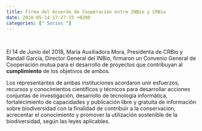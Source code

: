 ```yaml
---
title: Firma del Acuerdo de Cooperación entre INBio y CRBio
date: 2018-05-14 17:27:15 +0200
categories: [" Socios "]
---
```


<script type="text/javascript"> 

function horaLocal(hileraFechaHora) {
  var fecha = new Date(hileraFechaHora);   // The function convert the parameter ISO Date string to the local hour HH:MM.
  var horas = fecha.getHours();
  var minutos = fecha.getMinutes();
  
  if (horas < 10) {
     horas = "0" + horas.toString();
  }
  if (minutos < 10) {
     minutos = "0" + minutos.toString();
  }
  return horas + ":" + minutos;
}

function UTCLocal(hileraFechaHora) {
  // The function convert the parameter ISO Date string to the UTC shift.
  var fecha = new Date(hileraHora);
  desfase = (0-fecha.getTimezoneOffset())/60;
  if (desfase > 0) {
     desfase = "+" + desfase.toString();
  } else {
     desfase = desfase.toString();
  }
  return "UTC"+desfase;
}

function DiaLocal(hileraFechaHora, lineas, fomatWeekDay = 'short', formatMonth = 'short', locale = 'en-US') {
  // The function convert the parameter ISO Date string to the day string.
  // lineas indicates if the result is more than 1 line (No:0, Yes:1)

  var fecha = new Date(hileraFechaHora);
  var nombreDia = fecha.date.toLocaleDateString(locale, { weekday: formatWeekDay });
  var nombreMes = fecha.date.toLocaleDateString(locale, { month: formatMonth });
  if (lineas = 1) {
    nombreDia = nombreDia + "<br>"
  } else {
    nombreDia = nombreDia + " "
  }
  nombreDia = nombreDia + fecha.getDate() + " " + nombreMes;
  }
  return nombreDia;
}

</script>


<script type="text/javascript">
  var hileraDiaYHora = '2018-06-14T15:27:15Z';
  document.write( horaLocal(hileraDiaYHora) );
  document.write( UTCLocal(hileraDiaYHora) );
  document.write( DiaLocal(hileraDiaYHora, 1, 'short', 'short', 'en-US') );
</script><br>



El 14 de Junio del 2018, María Auxiliadora Mora, Presidenta de CRBio y Randall García, Director General del INBio, firmaron un Convenio General de Cooperación mutua para el desarrollo de proyectos que contribuyan al <b>cumplimiento</b> de los objetivos de ambos.

Los representantes de ambas instituciones acordaron unir esfuerzos, recursos y conocimientos científicos y técnicos para desarrollar acciones conjuntas de investigación, desarrollo de tecnología informática, fortalecimiento de capacidades y publicación libre y gratuita de información sobre biodiversidad con la finalidad de contribuir a la conservación, acrecentar el conocimiento y promover la utilización sostenible de la biodiversidad, según las leyes aplicables.







